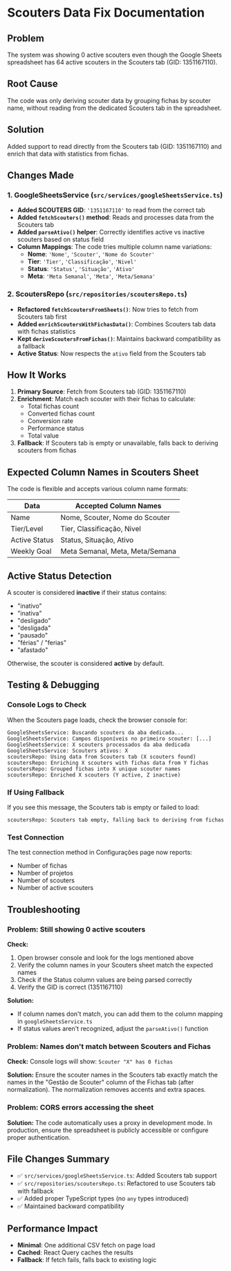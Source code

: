 # Scouters Data Fix Documentation

## Problem
The system was showing 0 active scouters even though the Google Sheets spreadsheet has 64 active scouters in the Scouters tab (GID: 1351167110).

## Root Cause
The code was only deriving scouter data by grouping fichas by scouter name, without reading from the dedicated Scouters tab in the spreadsheet.

## Solution
Added support to read directly from the Scouters tab (GID: 1351167110) and enrich that data with statistics from fichas.

## Changes Made

### 1. GoogleSheetsService (`src/services/googleSheetsService.ts`)
- **Added SCOUTERS GID**: `'1351167110'` to read from the correct tab
- **Added `fetchScouters()` method**: Reads and processes data from the Scouters tab
- **Added `parseAtivo()` helper**: Correctly identifies active vs inactive scouters based on status field
- **Column Mappings**: The code tries multiple column name variations:
  - **Nome**: `'Nome'`, `'Scouter'`, `'Nome do Scouter'`
  - **Tier**: `'Tier'`, `'Classificação'`, `'Nivel'`
  - **Status**: `'Status'`, `'Situação'`, `'Ativo'`
  - **Meta**: `'Meta Semanal'`, `'Meta'`, `'Meta/Semana'`

### 2. ScoutersRepo (`src/repositories/scoutersRepo.ts`)
- **Refactored `fetchScoutersFromSheets()`**: Now tries to fetch from Scouters tab first
- **Added `enrichScoutersWithFichasData()`**: Combines Scouters tab data with fichas statistics
- **Kept `deriveScoutersFromFichas()`**: Maintains backward compatibility as a fallback
- **Active Status**: Now respects the `ativo` field from the Scouters tab

## How It Works

1. **Primary Source**: Fetch from Scouters tab (GID: 1351167110)
2. **Enrichment**: Match each scouter with their fichas to calculate:
   - Total fichas count
   - Converted fichas count
   - Conversion rate
   - Performance status
   - Total value
3. **Fallback**: If Scouters tab is empty or unavailable, falls back to deriving scouters from fichas

## Expected Column Names in Scouters Sheet

The code is flexible and accepts various column name formats:

| Data | Accepted Column Names |
|------|----------------------|
| Name | Nome, Scouter, Nome do Scouter |
| Tier/Level | Tier, Classificação, Nivel |
| Active Status | Status, Situação, Ativo |
| Weekly Goal | Meta Semanal, Meta, Meta/Semana |

## Active Status Detection

A scouter is considered **inactive** if their status contains:
- "inativo"
- "inativa"
- "desligado"
- "desligada"
- "pausado"
- "férias" / "ferias"
- "afastado"

Otherwise, the scouter is considered **active** by default.

## Testing & Debugging

### Console Logs to Check

When the Scouters page loads, check the browser console for:

```
GoogleSheetsService: Buscando scouters da aba dedicada...
GoogleSheetsService: Campos disponíveis no primeiro scouter: [...]
GoogleSheetsService: X scouters processados da aba dedicada
GoogleSheetsService: Scouters ativos: X
scoutersRepo: Using data from Scouters tab (X scouters found)
scoutersRepo: Enriching X scouters with fichas data from Y fichas
scoutersRepo: Grouped fichas into X unique scouter names
scoutersRepo: Enriched X scouters (Y active, Z inactive)
```

### If Using Fallback

If you see this message, the Scouters tab is empty or failed to load:
```
scoutersRepo: Scouters tab empty, falling back to deriving from fichas
```

### Test Connection

The test connection method in Configurações page now reports:
- Number of fichas
- Number of projetos
- Number of scouters
- Number of active scouters

## Troubleshooting

### Problem: Still showing 0 active scouters

**Check:**
1. Open browser console and look for the logs mentioned above
2. Verify the column names in your Scouters sheet match the expected names
3. Check if the Status column values are being parsed correctly
4. Verify the GID is correct (1351167110)

**Solution:**
- If column names don't match, you can add them to the column mapping in `googleSheetsService.ts`
- If status values aren't recognized, adjust the `parseAtivo()` function

### Problem: Names don't match between Scouters and Fichas

**Check:**
Console logs will show: `Scouter "X" has 0 fichas`

**Solution:**
Ensure the scouter names in the Scouters tab exactly match the names in the "Gestão de Scouter" column of the Fichas tab (after normalization). The normalization removes accents and extra spaces.

### Problem: CORS errors accessing the sheet

**Solution:**
The code automatically uses a proxy in development mode. In production, ensure the spreadsheet is publicly accessible or configure proper authentication.

## File Changes Summary

- ✅ `src/services/googleSheetsService.ts`: Added Scouters tab support
- ✅ `src/repositories/scoutersRepo.ts`: Refactored to use Scouters tab with fallback
- ✅ Added proper TypeScript types (no `any` types introduced)
- ✅ Maintained backward compatibility

## Performance Impact

- **Minimal**: One additional CSV fetch on page load
- **Cached**: React Query caches the results
- **Fallback**: If fetch fails, falls back to existing logic
